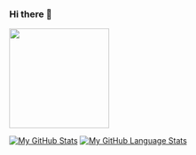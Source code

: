 ### Hi there 👋

<!-- ![visitors](https://visitor-badge.glitch.me/badge?krismandev=1) -->

<!--
**krismandev/krismandev** is a ✨ _special_ ✨ repository because its `README.md` (this file) appears on your GitHub profile.

Here are some ideas to get you started:

- 🔭 I’m currently working on ...
- 🌱 I’m currently learning ...
- 👯 I’m looking to collaborate on ...
- 🤔 I’m looking for help with ...
- 💬 Ask me about ...
- 📫 How to reach me: ...
- 😄 Pronouns: ...
- ⚡ Fun fact: ...
-->
<img height="180em" src="https://github-readme-stats.vercel.app/api?username=krismandev&show_icons=true&hide_border=true&&count_private=true&include_all_commits=true" />

[![My GitHub Stats](https://github-readme-stats.vercel.app/api/?username=krismandev&count_private=true&theme=tokyonight&showicons=true)]()
[![My GitHub Language Stats](https://github-readme-stats.vercel.app/api/top-langs/?username=krismandev&langs_count=5&theme=tokyonight)]()


<!-- START_SECTION:waka -->
<!--END_SECTION:waka-->
